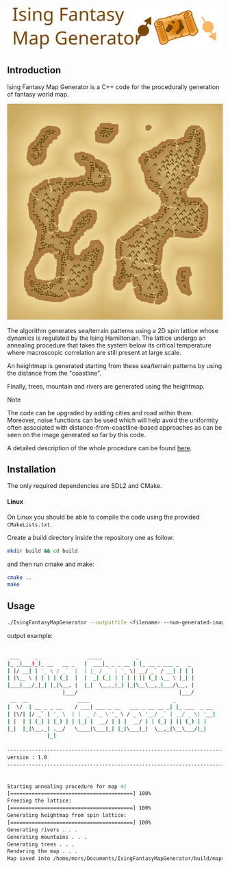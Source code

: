 ![repository_cover](docs/logo.svg)


## Introduction

Ising Fantasy Map Generator is a C++ code for the procedurally generation of fantasy world map. 

![repository_cover](docs/example.webp)

The algorithm generates sea/terrain patterns using a 2D spin lattice whose dynamics is regulated by the Ising Hamiltonian. 
The lattice undergo an annealing procedure that takes the system below its critical temperature where macroscopic correlation are still present at large scale.

An heightmap is generated starting from these sea/terrain patterns by using the distance from the "coastline". 

Finally, trees, mountain and rivers are generated using the heightmap.

> [!NOTE]
> The code can be upgraded by adding cities and road within them. 
> Moreover, noise functions can be used which will help avoid the uniformity often associated with distance-from-coastline-based approaches as can be seen on the image generated so far by this code.


A detailed description of the whole procedure can be found [here](https://pages.github.com/).

## Installation

The only required dependencies are SDL2 and CMake. 

#### Linux

On Linux you should be able to compile the code using the provided ```CMakeLists.txt```. 

Create a build directory inside the repository one as follow: 
```bash
mkdir build && cd build
```
and then run cmake and make:
```bash
cmake ..
make
```

## Usage

```bash
./IsingFantasyMapGenerator --outputfile <filename> --num-generated-images <N>
```

output example:
```bash

 ___     _                _____           _                          
|_ _|___(_)_ __   __ _   |  ___|_ _ _ __ | |_ __ _ ___ _   _         
| |/ __| | '_ \ / _`  |  | |_ / _` | '_ \| __/ _` / __| | | |        
| |\__ \ | | | | (_|  |  |  _| (_| | | | | || (_| \__ \ |_| |        
|___|___/_|_| |_|\__, |  |_|  \__,_|_| |_|\__\__,_|___/\__, |        
                  |___/                                 |___/         
 __  __                ____                           _             
|  \/  | __ _ _ __    / ___| ___ _ __   ___ _ __ __ _| |_ ___  _ __ 
| |\/| |/ _` | '_ \  | |  _ / _ \ '_ \ / _ \ '__/ _` | __/ _ \| '__|
| |  | | (_| | |_) | | |_| |  __/ | | |  __/ | | (_| | || (_) | |   
|_|  |_|\__,_| .__/   \____|\___|_| |_|\___|_|  \__,_|\__\___/|_|   
             |_|                                                    

-------------------------------------------------------------------------------- 
version : 1.0
--------------------------------------------------------------------------------                       
    

Starting annealing procedure for map #1
[========================================] 100% 
Freezing the lattice: 
[========================================] 100% 
Generating heightmap from spin lattice:
[========================================] 100% 
Generating rivers . . .
Generating mountains . . .
Generating trees . . .
Rendering the map . . .
Map saved into /home/mors/Documents/IsingFantasyMapGenerator/build/maps/map1.bmp
```
